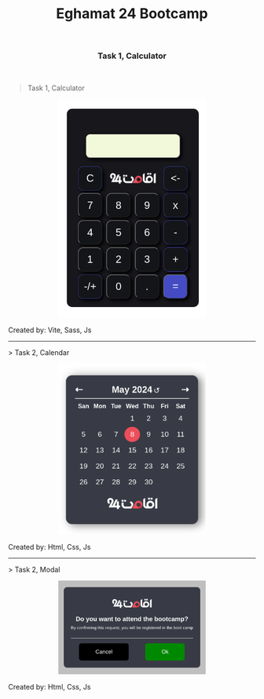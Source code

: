 <h1 align="center">Eghamat 24 Bootcamp</h1>
<br/>
<h3 align="center">Task 1, Calculator</h3>
<br/>

> Task 1, Calculator
<p align="center">
  
<img src="https://raw.githubusercontent.com/alipsm/Bootcamp24/archive/calculator.png" width="300">
</p>
<p lign="center">Created by: Vite, Sass, Js</p>

<hr/>

</p>
> Task 2, Calendar
<p align="center">
<img src="https://raw.githubusercontent.com/alipsm/Bootcamp24/archive/calendar.png" width="300">
</p>
<p lign="center">Created by: Html, Css, Js</p>

<hr/>

</p>
> Task 2, Modal
<p align="center">
<img src="https://raw.githubusercontent.com/alipsm/Bootcamp24/archive/modal.png" width="300">
</p>
<p lign="center">Created by: Html, Css, Js</p>

